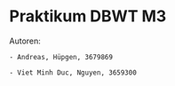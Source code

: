 
# Praktikum DBWT M3
 
Autoren:

    - Andreas, Hüpgen, 3679869

    - Viet Minh Duc, Nguyen, 3659300
   



